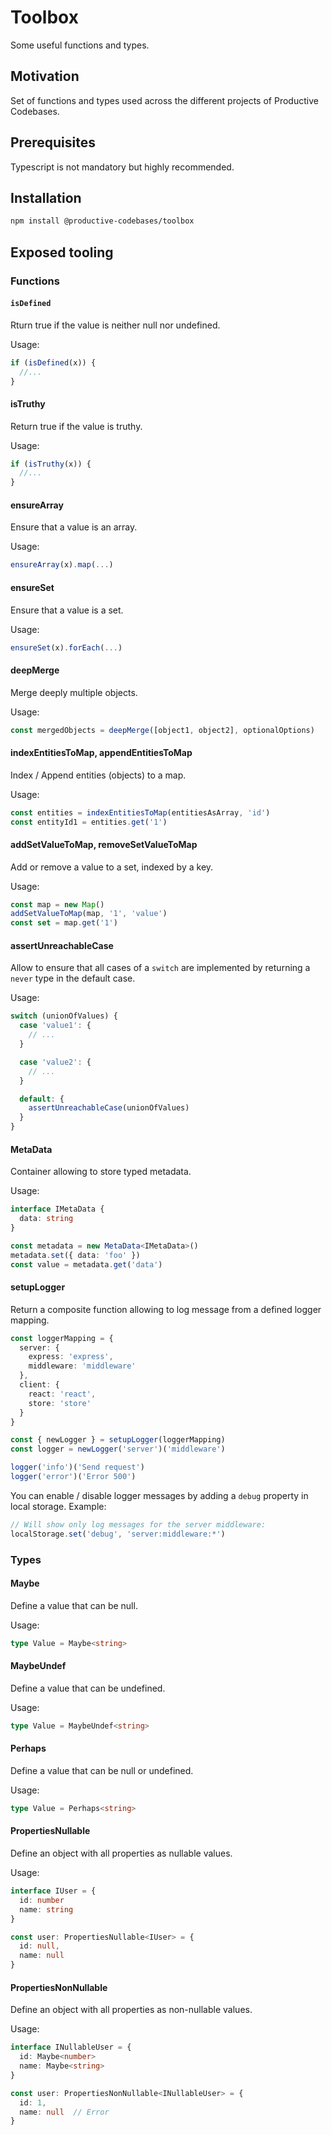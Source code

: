 # Toolbox

Some useful functions and types.

## Motivation

Set of functions and types used across the different projects of Productive Codebases.

## Prerequisites

Typescript is not mandatory but highly recommended.

## Installation

```bash
npm install @productive-codebases/toolbox
```

## Exposed tooling

### Functions

#### `isDefined`

Rturn true if the value is neither null nor undefined.

Usage:

```ts
if (isDefined(x)) {
  //...
}
```

#### isTruthy

Return true if the value is truthy.

Usage:

```ts
if (isTruthy(x)) {
  //...
}
```

#### ensureArray

Ensure that a value is an array.

Usage:

```ts
ensureArray(x).map(...)
```

#### ensureSet

Ensure that a value is a set.

Usage:

```ts
ensureSet(x).forEach(...)
```

#### deepMerge

Merge deeply multiple objects.

Usage:

```ts
const mergedObjects = deepMerge([object1, object2], optionalOptions)
```

#### indexEntitiesToMap, appendEntitiesToMap

Index / Append entities (objects) to a map.

Usage:

```ts
const entities = indexEntitiesToMap(entitiesAsArray, 'id')
const entityId1 = entities.get('1')
```

#### addSetValueToMap, removeSetValueToMap

Add or remove a value to a set, indexed by a key.

Usage:

```ts
const map = new Map()
addSetValueToMap(map, '1', 'value')
const set = map.get('1')
```

#### assertUnreachableCase

Allow to ensure that all cases of a `switch` are implemented by returning a `never` type in the default case.

Usage:

```ts
switch (unionOfValues) {
  case 'value1': {
    // ...
  }

  case 'value2': {
    // ...
  }

  default: {
    assertUnreachableCase(unionOfValues)
  }
}
```

#### MetaData

Container allowing to store typed metadata.

Usage:

```ts
interface IMetaData {
  data: string
}

const metadata = new MetaData<IMetaData>()
metadata.set({ data: 'foo' })
const value = metadata.get('data')
```

#### setupLogger

Return a composite function allowing to log message from a defined logger mapping.

```ts
const loggerMapping = {
  server: {
    express: 'express',
    middleware: 'middleware'
  },
  client: {
    react: 'react',
    store: 'store'
  }
}

const { newLogger } = setupLogger(loggerMapping)
const logger = newLogger('server')('middleware')

logger('info')('Send request')
logger('error')('Error 500')
```

You can enable / disable logger messages by adding a `debug` property in local storage. Example:

```ts
// Will show only log messages for the server middleware:
localStorage.set('debug', 'server:middleware:*')
```

### Types

#### Maybe

Define a value that can be null.

Usage:

```ts
type Value = Maybe<string>
```

#### MaybeUndef

Define a value that can be undefined.

Usage:

```ts
type Value = MaybeUndef<string>
```

#### Perhaps

Define a value that can be null or undefined.

Usage:

```ts
type Value = Perhaps<string>
```

#### PropertiesNullable

Define an object with all properties as nullable values.

Usage:

```ts
interface IUser = {
  id: number
  name: string
}

const user: PropertiesNullable<IUser> = {
  id: null,
  name: null
}
```

#### PropertiesNonNullable

Define an object with all properties as non-nullable values.

Usage:

```ts
interface INullableUser = {
  id: Maybe<number>
  name: Maybe<string>
}

const user: PropertiesNonNullable<INullableUser> = {
  id: 1,
  name: null  // Error
}
```
